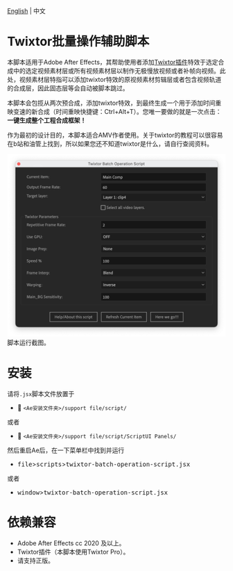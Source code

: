 [English](README.md) | 中文

# Twixtor批量操作辅助脚本
本脚本适用于Adobe After Effects，其帮助使用者添加[Twixtor插件](https://revisionfx.com/products/twixtor/)特效于选定合成中的选定视频素材层或所有视频素材层以制作无极慢放视频或者补帧向视频。此处，视频素材层特指可以添加twixtor特效的原视频素材剪辑层或者包含视频轨道的合成层，因此固态层等会自动被脚本跳过。

本脚本会包揽从两次预合成，添加twixtor特效，到最终生成一个用于添加时间重映变速的新合成（时间重映快捷键：Ctrl+Alt+T）。您唯一要做的就是一次点击：**一键生成整个工程合成框架！**

作为最初的设计目的，本脚本适合AMV作者使用。关于twixtor的教程可以很容易在b站和油管上找到，所以如果您还不知道twixtor是什么，请自行查阅资料。

![截图](screenshot.png)<br>
脚本运行截图。

# 安装
请将```.jsx```脚本文件放置于

* :open_file_folder: ```<Ae安装文件夹>/support file/script/```

或者

* :open_file_folder: ```<Ae安装文件夹>/support file/script/ScriptUI Panels/```

然后重启Ae后，在一下菜单栏中找到并运行

* <kbd>file</kbd>><kbd>scripts</kbd>><kbd>twixtor-batch-operation-script.jsx</kbd> 

或者

* <kbd>window</kbd>><kbd>twixtor-batch-operation-script.jsx</kbd>

# 依赖兼容
* Adobe After Effects cc 2020 及以上。
* Twixtor插件（本脚本使用Twixtor Pro）。
* 请支持正版。